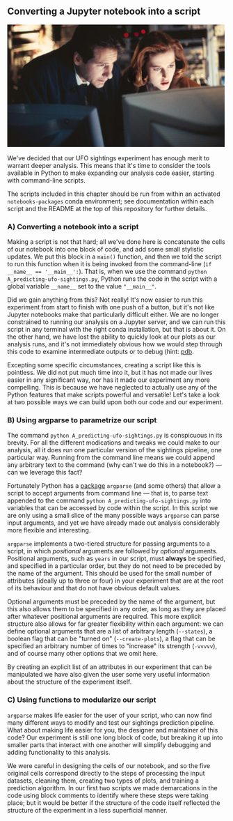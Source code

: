 ## Converting a Jupyter notebook into a script ##

![](../resources/x-files-analysis.jpeg)

We've decided that our UFO sightings experiment has enough merit to warrant deeper analysis. This means that it's time
to consider the tools available in Python to make expanding our analysis code easier, starting with command-line
scripts.

The scripts included in this chapter should be run from within an activated `notebooks-packages` conda environment; see
documentation within each script and the README at the top of this repository for further details.


### A) Converting a notebook into a script ###

Making a script is not that hard; all we've done here is concatenate the cells of our notebook into one block of
code, and add some small stylistic updates. We put this block in a `main()` function, and then we told the script to run
this function when it is being invoked from the command-line (`if __name__ == '__main__':`). That is, when we use the
command `python A_predicting-ufo-sightings.py`, Python runs the code in the script with a global variable `__name__` set
to the value `"__main__"`.

Did we gain anything from this? Not really! It's now easier to run this experiment from start to finish with one push of
a button, but it's not like Jupyter notebooks make that particularly difficult either. We are no longer constrained to
running our analysis on a Jupyter server, and we can run this script in any terminal with the right conda installation,
but that is about it. On the other hand, we have lost the ability to quickly look at our plots as our analysis runs, and
it's not immediately obvious how we would step through this code to examine intermediate outputs or to debug (hint:
[pdb](https://docs.python.org/3.9/library/pdb.html).

Excepting some specific circumstances, creating a script like this is pointless. We did not put much time into it, but
it has not made our lives easier in any significant way, nor has it made our experiment any more compelling. This is
because we have neglected to actually use any of the Python features that make scripts powerful and versatile! Let's
take a look at two possible ways we can build upon both our code and our experiment.


### B) Using argparse to parametrize our script ###

The command `python A_predicting-ufo-sightings.py` is conspicuous in its brevity. For all the different modications and
tweaks we could make to our analysis, all it does run one particular version of the sightings pipeline, one particular
way. Running from the command line means we could append any arbitrary text to the command (why can't we do this in a
notebook?) — can we leverage this fact?

Fortunately Python has a [package](https://docs.python.org/3.9/library/argparse.html) `argparse` (and some others) that
allow a script to accept arguments from command line — that is, to parse text appended to the command
`python A_predicting-ufo-sightings.py` into variables that can be accessed by code within the script. In this script we
are only using a small slice of the many possible ways `argparse` can parse input arguments, and yet we have already
made out analysis considerably more flexible and interesting.

`argparse` implements a two-tiered structure for passing arguments to a script, in which _positional_ arguments are
followed by _optional_ arguments. Positional arguments, such as `years` in our script, must **always** be specified, and
specified in a particular order, but they do not need to be preceded by the name of the argument. This should be used
for the small number of attributes (ideally up to three or four) in your experiment that are at the root of its
behaviour and that do not have obvious default values.

Optional arguments must be preceded by the name of the argument, but this also allows them to be specified in any order,
as long as they are placed after whatever positional arguments are required. This more explicit structure also allows
for far greater flexibility within each argument: we can define optional arguments that are a list of arbitrary length
(`--states`), a boolean flag that can be "turned on" (`--create-plots`), a flag that can be specified an arbitrary
number of times to "increase" its strength (`-vvvvv`), and of course many other options that we omit here.

By creating an explicit list of an attributes in our experiment that can be manipulated we have also given the user some
very useful information about the structure of the experiment itself.


### C) Using functions to modularize our script ###

`argparse` makes life easier for the user of your script, who can now find many different ways to modify and test our
sightings prediction pipeline. What about making life easier for you, the designer and maintainer of this code? Our
experiment is still one long block of code, but breaking it up into smaller parts that interact with one another will
simplify debugging and adding functionality to this analysis.

We were careful in designing the cells of our notebook, and so the five original cells correspond directly to the steps
of processing the input datasets, cleaning them, creating two types of plots, and training a prediction algorithm. In
our first two scripts we made demarcations in the code using block comments to identify where these steps were taking
place; but it would be better if the structure of the code itself reflected the structure of the experiment in a less
superficial manner.
